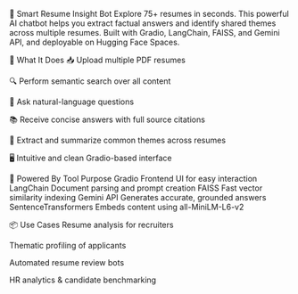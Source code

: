 🧠 Smart Resume Insight Bot
Explore 75+ resumes in seconds. This powerful AI chatbot helps you extract factual answers and identify shared themes across multiple resumes. Built with Gradio, LangChain, FAISS, and Gemini API, and deployable on Hugging Face Spaces.

🚀 What It Does
📥 Upload multiple PDF resumes

🔍 Perform semantic search over all content

💬 Ask natural-language questions

📚 Receive concise answers with full source citations

🧩 Extract and summarize common themes across resumes

🖥️ Intuitive and clean Gradio-based interface

🧠 Powered By
Tool	Purpose
Gradio	Frontend UI for easy interaction
LangChain	Document parsing and prompt creation
FAISS	Fast vector similarity indexing
Gemini API	Generates accurate, grounded answers
SentenceTransformers	Embeds content using all-MiniLM-L6-v2

📦 Use Cases
Resume analysis for recruiters

Thematic profiling of applicants

Automated resume review bots

HR analytics & candidate benchmarking
